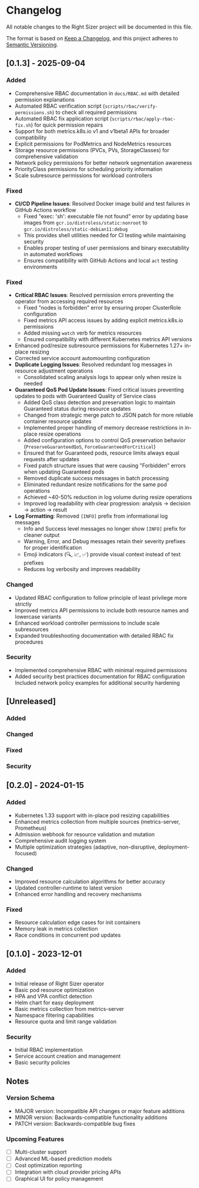# Changelog

All notable changes to the Right Sizer project will be documented in this file.

The format is based on [Keep a Changelog](https://keepachangelog.com/en/1.0.0/),
and this project adheres to [Semantic Versioning](https://semver.org/spec/v2.0.0.html).

## [0.1.3] - 2025-09-04

### Added
- Comprehensive RBAC documentation in `docs/RBAC.md` with detailed permission explanations
- Automated RBAC verification script (`scripts/rbac/verify-permissions.sh`) to check all required permissions
- Automated RBAC fix application script (`scripts/rbac/apply-rbac-fix.sh`) for quick permission repairs
- Support for both metrics.k8s.io v1 and v1beta1 APIs for broader compatibility
- Explicit permissions for PodMetrics and NodeMetrics resources
- Storage resource permissions (PVCs, PVs, StorageClasses) for comprehensive validation
- Network policy permissions for better network segmentation awareness
- PriorityClass permissions for scheduling priority information
- Scale subresource permissions for workload controllers

### Fixed
- **CI/CD Pipeline Issues**: Resolved Docker image build and test failures in GitHub Actions workflow
  - Fixed "exec: 'sh': executable file not found" error by updating base images from `gcr.io/distroless/static:nonroot` to `gcr.io/distroless/static-debian11:debug`
  - This provides shell utilities needed for CI testing while maintaining security
  - Enables proper testing of user permissions and binary executability in automated workflows
  - Ensures compatibility with GitHub Actions and local `act` testing environments

### Fixed
- **Critical RBAC Issues**: Resolved permission errors preventing the operator from accessing required resources
  - Fixed "nodes is forbidden" error by ensuring proper ClusterRole configuration
  - Fixed metrics API access issues by adding explicit metrics.k8s.io permissions
  - Added missing `watch` verb for metrics resources
  - Ensured compatibility with different Kubernetes metrics API versions
- Enhanced pod/resize subresource permissions for Kubernetes 1.27+ in-place resizing
- Corrected service account automounting configuration
- **Duplicate Logging Issues**: Resolved redundant log messages in resource adjustment operations
  - Consolidated scaling analysis logs to appear only when resize is needed
- **Guaranteed QoS Pod Update Issues**: Fixed critical issues preventing updates to pods with Guaranteed Quality of Service class
  - Added QoS class detection and preservation logic to maintain Guaranteed status during resource updates
  - Changed from strategic merge patch to JSON patch for more reliable container resource updates
  - Implemented proper handling of memory decrease restrictions in in-place resize operations
  - Added configuration options to control QoS preservation behavior (`PreserveGuaranteedQoS`, `ForceGuaranteedForCritical`)
  - Ensured that for Guaranteed pods, resource limits always equal requests after updates
  - Fixed patch structure issues that were causing "Forbidden" errors when updating Guaranteed pods
  - Removed duplicate success messages in batch processing
  - Eliminated redundant resize notifications for the same pod operations
  - Achieved ~40-50% reduction in log volume during resize operations
  - Improved log readability with clear progression: analysis → decision → action → result
- **Log Formatting**: Removed `[INFO]` prefix from informational log messages
  - Info and Success level messages no longer show `[INFO]` prefix for cleaner output
  - Warning, Error, and Debug messages retain their severity prefixes for proper identification
  - Emoji indicators (🔍, 📈, ✅) provide visual context instead of text prefixes
  - Reduces log verbosity and improves readability

### Changed
- Updated RBAC configuration to follow principle of least privilege more strictly
- Improved metrics API permissions to include both resource names and lowercase variants
- Enhanced workload controller permissions to include scale subresources
- Expanded troubleshooting documentation with detailed RBAC fix procedures

### Security
- Implemented comprehensive RBAC with minimal required permissions
- Added security best practices documentation for RBAC configuration
Included network policy examples for additional security hardening

## [Unreleased]

### Added

### Changed

### Fixed

### Security

## [0.2.0] - 2024-01-15

### Added
- Kubernetes 1.33 support with in-place pod resizing capabilities
- Enhanced metrics collection from multiple sources (metrics-server, Prometheus)
- Admission webhook for resource validation and mutation
- Comprehensive audit logging system
- Multiple optimization strategies (adaptive, non-disruptive, deployment-focused)

### Changed
- Improved resource calculation algorithms for better accuracy
- Updated controller-runtime to latest version
- Enhanced error handling and recovery mechanisms

### Fixed
- Resource calculation edge cases for init containers
- Memory leak in metrics collection
- Race conditions in concurrent pod updates

## [0.1.0] - 2023-12-01

### Added
- Initial release of Right Sizer operator
- Basic pod resource optimization
- HPA and VPA conflict detection
- Helm chart for easy deployment
- Basic metrics collection from metrics-server
- Namespace filtering capabilities
- Resource quota and limit range validation

### Security
- Initial RBAC implementation
- Service account creation and management
- Basic security policies

## Notes

### Version Schema
- MAJOR version: Incompatible API changes or major feature additions
- MINOR version: Backwards-compatible functionality additions
- PATCH version: Backwards-compatible bug fixes

### Upcoming Features
- [ ] Multi-cluster support
- [ ] Advanced ML-based prediction models
- [ ] Cost optimization reporting
- [ ] Integration with cloud provider pricing APIs
- [ ] Graphical UI for policy management